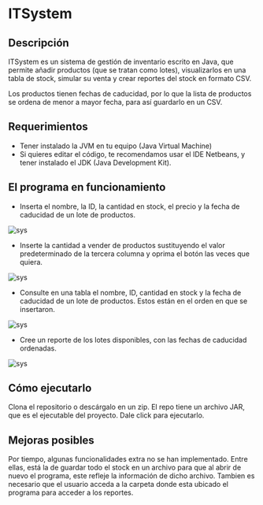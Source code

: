 # ITSystem

## Descripción

ITSystem es un sistema de gestión de inventario escrito en Java, que permite añadir productos (que se tratan como lotes), visualizarlos en una tabla de stock, simular su venta y crear reportes del stock en formato CSV. 

Los productos tienen fechas de caducidad, por lo que la lista de productos se ordena de menor a mayor fecha, para así guardarlo en un CSV.

## Requerimientos

- Tener instalado la JVM en tu equipo (Java Virtual Machine)
- Si quieres editar el código, te recomendamos usar el IDE Netbeans, y tener instalado el JDK (Java Development Kit).

## El programa en funcionamiento
- Inserta el nombre, la ID, la cantidad en stock, el precio y la fecha de caducidad de un lote de productos.
  
![sys](https://i.imgur.com/ZjJ8Gz3.png)
- Inserte la cantidad a vender de productos sustituyendo el valor predeterminado de la tercera columna y oprima el botón las veces que quiera.
  
![sys](https://i.imgur.com/XXM7WDB.png)

- Consulte en una tabla el nombre, ID, cantidad en stock y la fecha de caducidad de un lote de productos. Estos están en el orden en que se insertaron.

![sys](https://i.imgur.com/A1Xx4Qx.png)

- Cree un reporte de los lotes disponibles, con las fechas de caducidad ordenadas.
  
![sys](https://i.imgur.com/tFlhqEa.png)


## Cómo ejecutarlo

Clona el repositorio o descárgalo en un zip. El repo tiene un archivo JAR, que es el ejecutable del proyecto. Dale click para ejecutarlo.

## Mejoras posibles

Por tiempo, algunas funcionalidades extra no se han implementado. Entre ellas, está la de guardar todo el stock en un archivo para que al abrir de nuevo el programa, este refleje la información de dicho archivo. Tambien es necesario que el usuario acceda a la carpeta donde esta ubicado el programa para acceder a los reportes.
